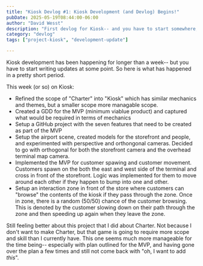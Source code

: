 ```yaml
---
title: "Kiosk Devlog #1: Kiosk Development (and Devlog) Begins!"
pubDate: 2025-05-19T08:44:00-06:00
author: "David Wesst"
description: "First devlog for Kiosk-- and you have to start somewhere, right? 😊"
category: "devlog"
tags: ["project-kiosk", "development-update"]

---
```


Kiosk development has been happening for longer than a week-- but you have to start writing updates at some point. So here is what has happened in a pretty short period.

This week (or so) on Kiosk:

- Refined the scope of "Charter" into "Kiosk" which has similar mechanics and themes, but a smaller scope more managable scope.
- Created a GDD for the MVP (minimum viablue product) and captured what would be required in terms of mechanics
- Setup a GitHub project with the seven features that need to be created as part of the MVP
- Setup the airport scene, created models for the storefront and people, and experimented with perspective and orthongonal cameras. Decided to go with orthogonal for both the storefront camera and the overhead terminal map camera.
- Implemented the MVP for customer spawing and customer movement. Customers spawn on the both the east and west side of the terminal and cross in front of the storefront. Logic was implemented for them to move around each other if they happen to bump into one and other.
- Setup an interaction zone in front of the store where customers can "browse" the contents of the kiosk if they pass through the zone. Once in zone, there is a random (50/50) chance of the customer browsing. This is denoted by the customer slowing down on their path through the zone and then speeding up again when they leave the zone.

Still feeling better about this project that I did about Charter. Not because I don't want to make Charter, but that game is going to require more scope and skill than I currently have. This one seems much more manageable for the time being-- especially with plan outlined for the MVP, and having gone over the plan a few times and still not come back with "oh, I want to add _this_".
